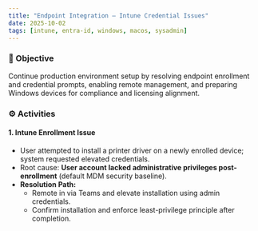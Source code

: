 ```yaml
---
title: "Endpoint Integration – Intune Credential Issues"
date: 2025-10-02
tags: [intune, entra-id, windows, macos, sysadmin]
---
```


### 🧠 Objective
Continue production environment setup by resolving endpoint enrollment and credential prompts, enabling remote management, and preparing Windows devices for compliance and licensing alignment.

### ⚙️ Activities

#### 1. Intune Enrollment Issue
- User attempted to install a printer driver on a newly enrolled device; system requested elevated credentials.  
- Root cause: **User account lacked administrative privileges post-enrollment** (default MDM security baseline).  
- **Resolution Path:**  
  - Remote in via Teams and elevate installation using admin credentials.  
  - Confirm installation and enforce least-privilege principle after completion.  
